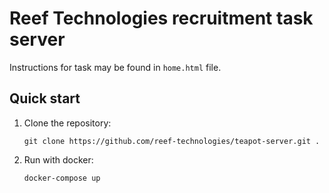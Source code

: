 # Reef Technologies recruitment task server 

Instructions for task may be found in `home.html` file.

## Quick start

1. Clone the repository:

    ```
    git clone https://github.com/reef-technologies/teapot-server.git .
    ```
2. Run with docker:

    ```
    docker-compose up
    ```

